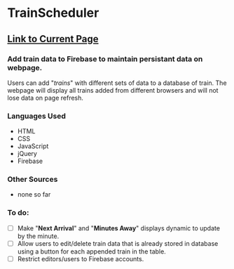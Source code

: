# TrainScheduler

## [Link to Current Page](https://mtking78.github.io/TrainScheduler/)

### Add train data to Firebase to maintain persistant data on webpage.
Users can add "*trains*" with different sets of data to a database of train.  The webpage will display all trains added from different browsers and will not lose data on page refresh.

### Languages Used
* HTML
* CSS
* JavaScript
* jQuery
* Firebase

### Other Sources
* none so far

### To do:
- [ ] Make "**Next Arrival**" and "**Minutes Away**" displays dynamic to update by the minute.
- [ ] Allow users to edit/delete train data that is already stored in database using a button for each appended train in the table.
- [ ] Restrict editors/users to Firebase accounts.
